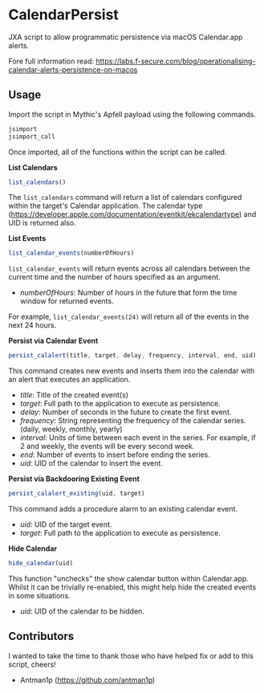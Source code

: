 # CalendarPersist

JXA script to allow programmatic persistence via macOS Calendar.app alerts.

Fore full information read: https://labs.f-secure.com/blog/operationalising-calendar-alerts-persistence-on-macos

## Usage

Import the script in Mythic's Apfell payload using the following commands.

```js
jsimport
jsimport_call
```

Once imported, all of the functions within the script can be called. 

**List Calendars**

```js
list_calendars()
```

The `list_calendars` command will return a list of calendars configured within the target's Calendar application. The calendar type (https://developer.apple.com/documentation/eventkit/ekcalendartype) and UID is returned also.

**List Events**

```js
list_calendar_events(numberOfHours)
```

`list_calendar_events` will return events across all calendars between the current time and the number of hours specified as an argument. 

- *numberOfHours*: Number of hours in the future that form the time window for returned events.

For example, `list_calendar_events(24)` will return all of the events in the next 24 hours.

**Persist via Calendar Event**

```js
persist_calalert(title, target, delay, frequency, interval, end, uid)
```

This command creates new events and inserts them into the calendar with an alert that executes an application.

- *title*: Title of the created event(s)
- *target*: Full path to the application to execute as persistence.
- *delay*: Number of seconds in the future to create the first event.
- *frequency*: String representing the frequency of the calendar series. (daily, weekly, monthly, yearly)
- *interval*: Units of time between each event in the series. For example, if 2 and weekly, the events will be every second week.
- *end*: Number of events to insert before ending the series.
- *uid*: UID of the calendar to insert the event.

**Persist via Backdooring Existing Event**

```js
persist_calalert_existing(uid, target)
```

This command adds a procedure alarm to an existing calendar event.

- *uid*: UID of the target event.
- *target*: Full path to the application to execute as persistence.

**Hide Calendar**

```js
hide_calendar(uid)
```
This function "unchecks" the show calendar button within Calendar.app. Whilst it can be trivially re-enabled, this might help hide the created events in some situations.

- *uid*: UID of the calendar to be hidden.

## Contributors

I wanted to take the time to thank those who have helped fix or add to this script, cheers!

- Antman1p (https://github.com/antman1p)
